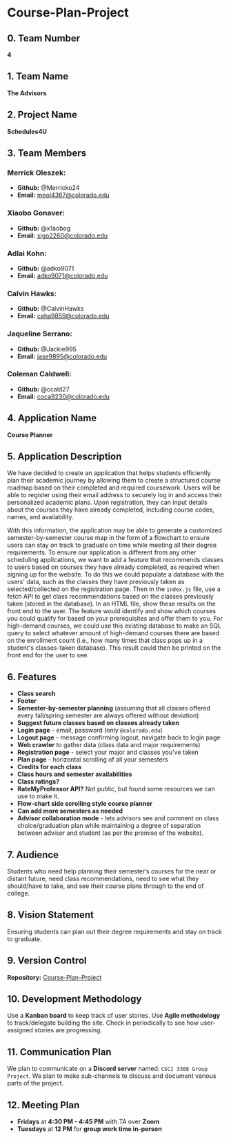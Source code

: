 # Course-Plan-Project

## 0. Team Number  
**4**  

## 1. Team Name  
**The Advisors**  

## 2. Project Name  
**Schedules4U**  

## 3. Team Members  

### Merrick Oleszek:
  * **Github:** @Merricko24  
  * **Email:** meol4367@colorado.edu  

### Xiaobo Gonaver:
  * **Github:** @x1aobog  
  * **Email:** xigo2260@colorado.edu  

### Adlai Kohn:
  * **Github:** @adko9071  
  * **Email:** adko9071@colorado.edu  

### Calvin Hawks:
  * **Github:** @CalvinHawks  
  * **Email:** caha9859@colorado.edu  

### Jaqueline Serrano:
  * **Github:** @Jackie995  
  * **Email:** jase9895@colorado.edu  

### Coleman Caldwell:
  * **Github:** @ccald27  
  * **Email:** coca9230@colorado.edu  

## 4. Application Name  
**Course Planner**  

## 5. Application Description  
We have decided to create an application that helps students efficiently plan their academic journey by allowing them to create a structured course roadmap based on their completed and required coursework. Users will be able to register using their email address to securely log in and access their personalized academic plans. Upon registration, they can input details about the courses they have already completed, including course codes, names, and availability.

With this information, the application may be able to generate a customized semester-by-semester course map in the form of a flowchart to ensure users can stay on track to graduate on time while meeting all their degree requirements. To ensure our application is different from any other scheduling applications, we want to add a feature that recommends classes to users based on courses they have already completed, as required when signing up for the website. To do this we could populate a database with the users' data, such as the classes they have previously taken as selected/collected on the registration page. Then in the `index.js` file, use a fetch API to get class recommendations based on the classes previously taken (stored in the database). In an HTML file, show these results on the front end to the user. The feature would identify and show which courses you could qualify for based on your prerequisites and offer them to you. For high-demand courses, we could use this existing database to make an SQL query to select whatever amount of high-demand courses there are based on the enrollment count (i.e., how many times that class pops up in a student's classes-taken database). This result could then be printed on the front end for the user to see.  

## 6. Features  
  * **Class search**  
  * **Footer**  
  * **Semester-by-semester planning** (assuming that all classes offered every fall/spring semester are always offered without deviation)  
  * **Suggest future classes based on classes already taken**  
  * **Login page** - email, password (only `@colorado.edu`)  
  * **Logout page** - message confirming logout, navigate back to login page  
  * **Web crawler** to gather data (class data and major requirements)  
  * **Registration page** - select your major and classes you've taken  
  * **Plan page** - horizontal scrolling of all your semesters  
  * **Credits for each class**  
  * **Class hours and semester availabilities**  
  * **Class ratings?**  
  * **RateMyProfessor API?** Not public, but found some resources we can use to make it.  
  * **Flow-chart side scrolling style course planner**  
  * **Can add more semesters as needed**  
  * **Advisor collaboration mode** - lets advisors see and comment on class choice/graduation plan while maintaining a degree of separation between advisor and student (as per the premise of the website).  

## 7. Audience  
Students who need help planning their semester’s courses for the near or distant future, need class recommendations, need to see what they should/have to take, and see their course plans through to the end of college.  

## 8. Vision Statement  
Ensuring students can plan out their degree requirements and stay on track to graduate.  

## 9. Version Control  
**Repository:** [Course-Plan-Project](https://github.com/Merricko24/Course-Plan-Project)  

## 10. Development Methodology  
Use a **Kanban board** to keep track of user stories. Use **Agile methodology** to track/delegate building the site. Check in periodically to see how user-assigned stories are progressing.  

## 11. Communication Plan  
We plan to communicate on a **Discord server** named: `CSCI 3308 Group Project`. We plan to make sub-channels to discuss and document various parts of the project.  

## 12. Meeting Plan  
  * **Fridays** at **4:30 PM - 4:45 PM** with TA over **Zoom**  
  * **Tuesdays** at **12 PM** for **group work time in-person**  
